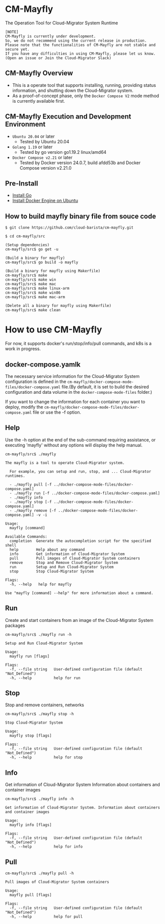 # CM-Mayfly
The Operation Tool for Cloud-Migrator System Runtime

```
[NOTE]
CM-Mayfly is currently under development.
So, we do not recommend using the current release in production.
Please note that the functionalities of CM-Mayfly are not stable and secure yet.
If you have any difficulties in using CM-Mayfly, please let us know.
(Open an issue or Join the Cloud-Migrator Slack)
```

## CM-Mayfly Overview
- This is a operate tool that supports installing, running, providing status information, and shutting down the Cloud-Migrator system.
- As a proof-of-concept phase, only the `Docker Compose V2` mode method is currently available first.


## CM-Mayfly Execution and Development Environment
- `Ubuntu 20.04` or later
  - Tested by Ubuntu 20.04
- `Golang 1.19` or later
  - Tested by go version go1.19.2 linux/amd64
- `Docker Compose v2.21` or later
  - Tested by Docker version 24.0.7, build afdd53b and Docker Compose version v2.21.0


## Pre-Install
- [Install Go](https://golang.org/doc/install)
- [Install Docker Engine on Ubuntu](https://docs.docker.com/engine/install/ubuntu/)


## How to build mayfly binary file from souce code
```Shell
$ git clone https://github.com/cloud-barista/cm-mayfly.git

$ cd cm-mayfly/src

(Setup dependencies)
cm-mayfly/src$ go get -u

(Build a binary for mayfly)
cm-mayfly/src$ go build -o mayfly

(Build a binary for mayfly using Makerfile)
cm-mayfly/src$ make
cm-mayfly/src$ make win
cm-mayfly/src$ make mac
cm-mayfly/src$ make linux-arm
cm-mayfly/src$ make win86
cm-mayfly/src$ make mac-arm

(Delete all a binary for mayfly using Makerfile)
cm-mayfly/src$ make clean
```


# How to use CM-Mayfly
For now, it supports docker's run/stop/info/pull commands, and k8s is a work in progress.   

## docker-compose.yamlk
The necessary service information for the Cloud-Migrator System configuration is defined in the `cm-mayfly/docker-compose-mode-files/docker-compose.yaml` file.(By default, it is set to build the desired configuration and data volume in the `docker-compose-mode-files` folder.)   

If you want to change the information for each container you want to deploy, modify the `cm-mayfly/docker-compose-mode-files/docker-compose.yaml` file or use the -f option.   


## Help
Use the -h option at the end of the sub-command requiring assistance, or executing 'mayfly' without any options will display the help manual.   

```
cm-mayfly/src$ ./mayfly

The mayfly is a tool to operate Cloud-Migrator system.

  For example, you can setup and run, stop, and ... Cloud-Migrator runtimes.

  - ./mayfly pull [-f ../docker-compose-mode-files/docker-compose.yaml]
  - ./mayfly run [-f ../docker-compose-mode-files/docker-compose.yaml]
  - ./mayfly info
  - ./mayfly stop [-f ../docker-compose-mode-files/docker-compose.yaml]
  - ./mayfly remove [-f ../docker-compose-mode-files/docker-compose.yaml] -v -i

Usage:
  mayfly [command]

Available Commands:
  completion  Generate the autocompletion script for the specified shell
  help        Help about any command
  info        Get information of Cloud-Migrator System
  pull        Pull images of Cloud-Migrator System containers
  remove      Stop and Remove Cloud-Migrator System
  run         Setup and Run Cloud-Migrator System
  stop        Stop Cloud-Migrator System

Flags:
  -h, --help   help for mayfly

Use "mayfly [command] --help" for more information about a command.
```

## Run
Create and start containers from an image of the Cloud-Migrator System packages   

```
cm-mayfly/src$ ./mayfly run -h

Setup and Run Cloud-Migrator System

Usage:
  mayfly run [flags]

Flags:
  -f, --file string   User-defined configuration file (default "Not_Defined")
  -h, --help          help for run
```

## Stop
Stop and remove containers, networks   

```
cm-mayfly/src$ ./mayfly stop -h

Stop Cloud-Migrator System

Usage:
  mayfly stop [flags]

Flags:
  -f, --file string   User-defined configuration file (default "Not_Defined")
  -h, --help          help for stop
```


## Info
Get information of Cloud-Migrator System Information about containers and container images

```
cm-mayfly/src$ ./mayfly info -h

Get information of Cloud-Migrator System. Information about containers and container images

Usage:
  mayfly info [flags]

Flags:
  -f, --file string   User-defined configuration file (default "Not_Defined")
  -h, --help          help for info
  ```


## Pull
```
cm-mayfly/src$ ./mayfly pull -h

Pull images of Cloud-Migrator System containers

Usage:
  mayfly pull [flags]

Flags:
  -f, --file string   User-defined configuration file (default "Not_Defined")
  -h, --help          help for pull
```
